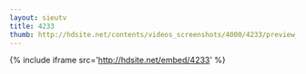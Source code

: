 ```yaml
---
layout: sieutv
title: 4233
thumb: http://hdsite.net/contents/videos_screenshots/4000/4233/preview_360p.mp4.jpg
---
```

{% include iframe src='http://hdsite.net/embed/4233' %}
 

